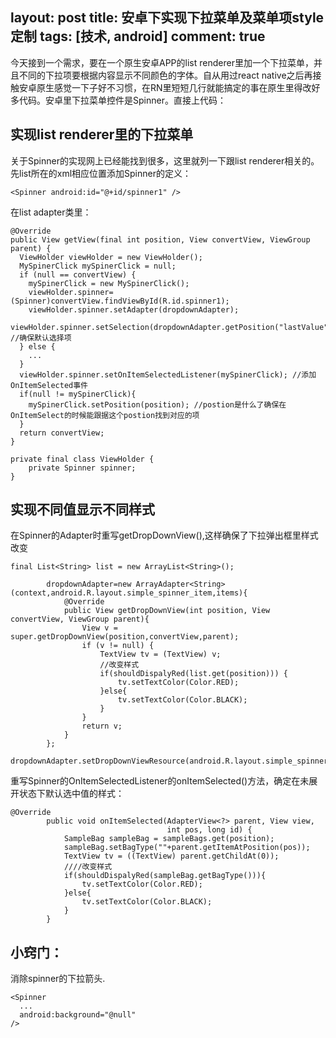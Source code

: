 layout: post
title: 安卓下实现下拉菜单及菜单项style定制
tags: [技术, android]
comment: true
----

今天接到一个需求，要在一个原生安卓APP的list renderer里加一个下拉菜单，并且不同的下拉项要根据内容显示不同颜色的字体。自从用过react native之后再接触安卓原生感觉一下子好不习惯，在RN里短短几行就能搞定的事在原生里得改好多代码。安卓里下拉菜单控件是Spinner。直接上代码：



## 实现list renderer里的下拉菜单

关于Spinner的实现网上已经能找到很多，这里就列一下跟list renderer相关的。先list所在的xml相应位置添加Spinner的定义：

```
<Spinner android:id="@+id/spinner1" />
```



在list adapter类里：

```
@Override
public View getView(final int position, View convertView, ViewGroup parent) {
  ViewHolder viewHolder = new ViewHolder();
  MySpinerClick mySpinerClick = null;
  if (null == convertView) {
    mySpinerClick = new MySpinerClick();
    viewHolder.spinner=(Spinner)convertView.findViewById(R.id.spinner1);
    viewHolder.spinner.setAdapter(dropdownAdapter);
    viewHolder.spinner.setSelection(dropdownAdapter.getPosition("lastValue")); //确保默认选择项
  } else {
  	...
  }
  viewHolder.spinner.setOnItemSelectedListener(mySpinerClick); //添加OnItemSelected事件
  if(null != mySpinerClick){
  	mySpinerClick.setPosition(position); //postion是什么了确保在OnItemSelect的时候能跟据这个postion找到对应的项
  }
  return convertView;
}

private final class ViewHolder {
	private Spinner spinner;
}
```



## 实现不同值显示不同样式

在Spinner的Adapter时重写getDropDownView(),这样确保了下拉弹出框里样式改变

```
final List<String> list = new ArrayList<String>();
        
        dropdownAdapter=new ArrayAdapter<String>(context,android.R.layout.simple_spinner_item,items){
            @Override
            public View getDropDownView(int position, View convertView, ViewGroup parent){
                View v = super.getDropDownView(position,convertView,parent);
                if (v != null) {
                    TextView tv = (TextView) v;
                    //改变样式
                    if(shouldDispalyRed(list.get(position))) {
                        tv.setTextColor(Color.RED);
                    }else{
                        tv.setTextColor(Color.BLACK);
                    }
                }
                return v;
            }
        };
        dropdownAdapter.setDropDownViewResource(android.R.layout.simple_spinner_dropdown_item);
```



重写Spinner的OnItemSelectedListener的onItemSelected()方法，确定在未展开状态下默认选中值的样式：

```
@Override
        public void onItemSelected(AdapterView<?> parent, View view,
                                   int pos, long id) {
            SampleBag sampleBag = sampleBags.get(position);
            sampleBag.setBagType(""+parent.getItemAtPosition(pos));
            TextView tv = ((TextView) parent.getChildAt(0));
            ////改变样式
            if(shouldDispalyRed(sampleBag.getBagType())){
                tv.setTextColor(Color.RED);
            }else{
                tv.setTextColor(Color.BLACK);
            }
        }
```

## 小窍门：
消除spinner的下拉箭头. 
```
<Spinner
  ...
  android:background="@null"
/>
```
